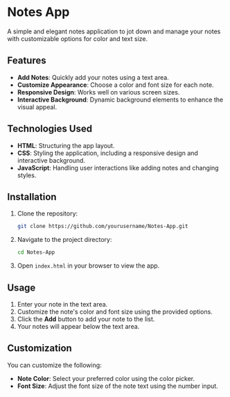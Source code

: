 # Notes App

A simple and elegant notes application to jot down and manage your notes with customizable options for color and text size.

## Features

- **Add Notes**: Quickly add your notes using a text area.
- **Customize Appearance**: Choose a color and font size for each note.
- **Responsive Design**: Works well on various screen sizes.
- **Interactive Background**: Dynamic background elements to enhance the visual appeal.

## Technologies Used

- **HTML**: Structuring the app layout.
- **CSS**: Styling the application, including a responsive design and interactive background.
- **JavaScript**: Handling user interactions like adding notes and changing styles.

## Installation

1. Clone the repository:
    ```bash
    git clone https://github.com/yourusername/Notes-App.git
    ```

2. Navigate to the project directory:
    ```bash
    cd Notes-App
    ```

3. Open `index.html` in your browser to view the app.

## Usage

1. Enter your note in the text area.
2. Customize the note's color and font size using the provided options.
3. Click the **Add** button to add your note to the list.
4. Your notes will appear below the text area.

## Customization

You can customize the following:

- **Note Color**: Select your preferred color using the color picker.
- **Font Size**: Adjust the font size of the note text using the number input.
